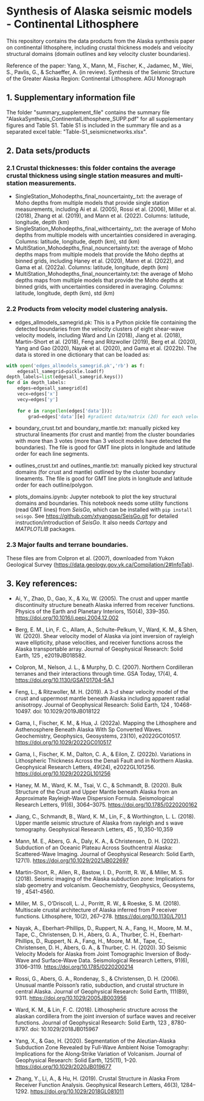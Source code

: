 # Synthesis of Alaska seismic models - Continental Lithosphere
This repository contains the data products from the Alaska synthesis paper on continental lithosphere, including crustal thickness models and velocity structural domains (domain outlines and key velocity cluster boundaries).

Reference of the paper: Yang, X., Mann, M., Fischer, K., Jadamec, M., Wei, S., Pavlis, G., & Schaeffer, A. (in review). Synthesis of the Seismic Structure of the Greater Alaska Region: Continental Lithosphere. AGU Monograph

## 1. Supplementary information file
The folder "summary_supplement_file" contains the summary file "AlaskaSynthesis_ContinentalLithosphere_SUPP.pdf" for all supplementary figures and Table S1. Table S1 is included in the summary file and as a separated excel table: "Table-S1_seismicnetworks.xlsx".

## 2. Data sets/products

### 2.1 Crustal thicknesses: this folder contains the average crustal thickness using single station measures and multi-station measurements.

* SingleStation_Mohodepths_final_nouncertainty_.txt: the average of Moho depths from multiple models that provide single station measurements, including Ai et al. (2005), Rossi et al. (2006), Miller et al. (2018), Zhang et al. (2019), and Mann et al. (2022). Columns: latitude, longitude, depth (km)
* SingleStation_Mohodepths_final_withcertainty_.txt: the average of Moho depths from multiple models with uncertainties considered in averaging. Columns: latitude, longitude, depth (km), std (km)
* MultiStation_Mohodepths_final_nouncertainty.txt: the average of Moho depths maps from multiple models that provide the Moho depths at binned grids, including Haney et al. (2020), Mann et al. (2022), and Gama et al. (2022a). Columns: latitude, longitude, depth (km)
* MultiStation_Mohodepths_final_nouncertainty.txt: the average of Moho depths maps from multiple models that provide the Moho depths at binned grids, with uncertainties considered in averaging. Columns: latitude, longitude, depth (km), std (km)

### 2.2 Products from velocity model clustering analysis.

* edges_allmodels_samegrid.pk: This is a Python pickle file containing the detected boundaries from the velocity clusters of eight shear-wave velocity models, including Ward and Lin (2018), Jiang et al. (2018), Martin-Short et al. (2018), Feng and Ritzwoller (2019), Berg et al. (2020), Yang and Gao (2020), Nayak et al. (2020), and Gama et al. (2022b). The data is stored in one dictionary that can be loaded as:

```python
with open('edges_allmodels_samegrid.pk','rb') as f:
    edgesall_samegrid=pickle.load(f)
depth_labels=list(edgesall_samegrid.keys())
for d in depth_labels:
	edges=edgesall_samegrid[d]
    vecx=edges['x']
    vecy=edges['y']
    		
    for e in range(len(edges['data'])):
        grad=edges['data'][e] #gradient data/matrix (2d) for each velocity model.
```

* boundary_crust.txt and boundary_mantle.txt: manually picked key structural lineaments (for crust and mantle) from the cluster boundaries with more than 3 votes (more than 3 velocit models have detected the boundaries). The file is good for GMT line plots in longitude and latitude order for each line segments.

* outlines_crust.txt and outlines_mantle.txt: manually picked key structural domains (for crust and mantle) outlined by the cluster boundary lineaments. The file is good for GMT line plots in longitude and latitude order for each outline/polygon.

* plots_domains.ipynb: Jupyter notebook to plot the key structural domains and boundaries. This notebook needs some utility functions (read GMT lines) from *SeisGo*, which can be installed with ```pip install seisgo```. See https://github.com/xtyangpsp/SeisGo.git for detailed instruction/introduction of *SeisGo*. It also needs *Cartopy* and *MATPLOTLIB* packages.

### 2.3 Major faults and terrane boundaries.
These files are from Colpron et al. (2007), downloaded from Yukon Geological Survey (https://data.geology.gov.yk.ca/Compilation/2#InfoTab).

## 3. Key references:
* Ai, Y., Zhao, D., Gao, X., &#38; Xu, W. (2005). The crust and upper mantle discontinuity structure beneath Alaska inferred from receiver functions. Physics of the Earth and Planetary Interiors, 150(4), 339–350. https://doi.org/10.1016/j.pepi.2004.12.002

* Berg, E. M., Lin, F. C., Allam, A., Schulte-Pelkum, V., Ward, K. M., & Shen, W. (2020). Shear velocity model of Alaska via joint inversion of rayleigh wave ellipticity, phase velocities, and receiver functions across the Alaska transportable array. Journal of Geophysical Research: Solid Earth, 125 , e2019JB018582. 

* Colpron, M., Nelson, J. L., & Murphy, D. C. (2007). Northern Cordilleran terranes and their interactions through time. GSA Today, 17(4), 4. https://doi.org/10.1130/GSAT01704-5A.1

* Feng, L., & Ritzwoller, M. H. (2019). A 3-d shear velocity model of the crust and uppermost mantle beneath Alaska including apparent radial anisotropy. Journal of Geophysical Research: Solid Earth, 124 , 10468-10497. doi: 10.1029/2019JB018122

* Gama, I., Fischer, K. M., & Hua, J. (2022a). Mapping the Lithosphere and Asthenosphere Beneath Alaska With Sp Converted Waves. Geochemistry, Geophysics, Geosystems, 23(10), e2022GC010517. https://doi.org/10.1029/2022GC010517

* Gama, I., Fischer, K. M., Dalton, C. A., & Eilon, Z. (2022b). Variations in Lithospheric Thickness Across the Denali Fault and in Northern Alaska. Geophysical Research Letters, 49(24), e2022GL101256. https://doi.org/10.1029/2022GL101256

* Haney, M. M., Ward, K. M., Tsai, V. C., & Schmandt, B. (2020). Bulk Structure of the Crust and Upper Mantle beneath Alaska from an Approximate Rayleigh‐Wave Dispersion Formula. Seismological Research Letters, 91(6), 3064–3075. https://doi.org/10.1785/0220200162

* Jiang, C., Schmandt, B., Ward, K. M., Lin, F., & Worthington, L. L. (2018). Upper mantle seismic structure of Alaska from rayleigh and s wave tomography. Geophysical Research Letters, 45 , 10,350-10,359

* Mann, M. E., Abers, G. A., Daly, K. A., & Christensen, D. H. (2022). Subduction of an Oceanic Plateau Across Southcentral Alaska: Scattered-Wave Imaging. Journal of Geophysical Research: Solid Earth, 127(1). https://doi.org/10.1029/2021JB022697

* Martin-Short, R., Allen, R., Bastow, I. D., Porritt, R. W., & Miller, M. S. (2018). Seismic imaging of the Alaska subduction zone: Implications for slab geometry and volcanism. Geochemistry, Geophysics, Geosystems, 19 , 4541-4560.

* Miller, M. S., O’Driscoll, L. J., Porritt, R. W., & Roeske, S. M. (2018). Multiscale crustal architecture of Alaska inferred from P receiver functions. Lithosphere, 10(2), 267–278. https://doi.org/10.1130/L701.1

* Nayak, A., Eberhart-Phillips, D., Ruppert, N. A., Fang, H., Moore, M. M., Tape, C., Christensen, D. H., Abers, G. A., Thurber, C. H., Eberhart-Phillips, D., Ruppert, N. A., Fang, H., Moore, M. M., Tape, C., Christensen, D. H., Abers, G. A., & Thurber, C. H. (2020). 3D Seismic Velocity Models for Alaska from Joint Tomographic Inversion of Body‐Wave and Surface‐Wave Data. Seismological Research Letters, 91(6), 3106–3119. https://doi.org/10.1785/0220200214

* Rossi, G., Abers, G. A., Rondenay, S., & Christensen, D. H. (2006). Unusual mantle Poisson’s ratio, subduction, and crustal structure in central Alaska. Journal of Geophysical Research: Solid Earth, 111(B9), 9311. https://doi.org/10.1029/2005JB003956

* Ward, K. M., & Lin, F. C. (2018). Lithospheric structure across the alaskan cordillera from the joint inversion of surface waves and receiver functions. Journal of Geophysical Research: Solid Earth, 123 , 8780-8797. doi: 10.1029/2018JB015967

* Yang, X., & Gao, H. (2020). Segmentation of the Aleutian‐Alaska Subduction Zone Revealed by Full‐Wave Ambient Noise Tomography: Implications for the Along‐Strike Variation of Volcanism. Journal of Geophysical Research: Solid Earth, 125(11), 1–20. https://doi.org/10.1029/2020JB019677

* Zhang, Y., Li, A., & Hu, H. (2019). Crustal Structure in Alaska From Receiver Function Analysis. Geophysical Research Letters, 46(3), 1284–1292. https://doi.org/10.1029/2018GL081011
